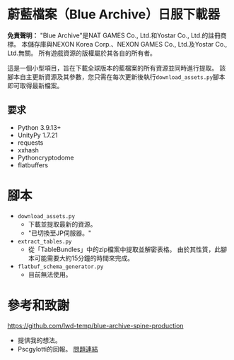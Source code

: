 # 蔚藍檔案（Blue Archive）日服下載器

**免責聲明：** "Blue Archive"是NAT GAMES Co., Ltd.和Yostar Co., Ltd.的註冊商標。 本儲存庫與NEXON Korea Corp.、NEXON GAMES Co., Ltd.及Yostar Co., Ltd.無關。 所有遊戲資源的版權屬於其各自的所有者。

這是一個小型項目，旨在下載全球版本的藍檔案的所有資源並同時進行提取。 該腳本自主更新資源及其參數，您只需在每次更新後執行`download_assets.py`腳本即可取得最新檔案。

## 要求

- Python 3.9.13+
- UnityPy 1.7.21
- requests
- xxhash
- Pythoncryptodome
- flatbuffers

# 腳本

- ``download_assets.py``
   - 下載並提取最新的資源。
   - "已切換至JP伺服器。"
- ``extract_tables.py``
   - 從「TableBundles」中的zip檔案中提取並解密表格。 由於其性質，此腳本可能需要大約15分鐘的時間來完成。
- ``flatbuf_schema_generator.py``
   - 目前無法使用。



# 參考和致謝
  https://github.com/lwd-temp/blue-archive-spine-production
- 提供我的想法。
- Pscgylotti的回報。 [問題連結](https://github.com/K0lb3/Blue-Archive---Asset-Downloader/issues/5)
